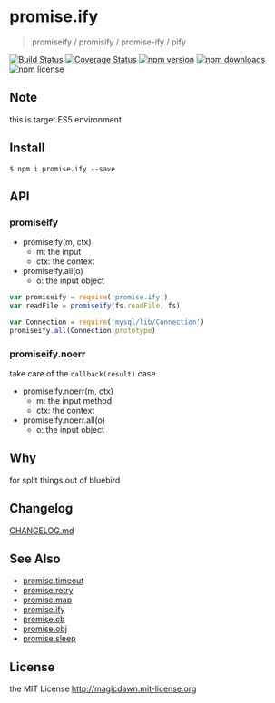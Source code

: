 # promise.ify

> promiseify / promisify / promise-ify / pify

[![Build Status](https://img.shields.io/travis/magicdawn/promise.ify.svg?style=flat-square)](https://travis-ci.org/magicdawn/promise.ify)
[![Coverage Status](https://img.shields.io/coveralls/magicdawn/promise.ify.svg?style=flat-square)](https://coveralls.io/github/magicdawn/promise.ify?branch=master)
[![npm version](https://img.shields.io/npm/v/promise.ify.svg?style=flat-square)](https://www.npmjs.com/package/promise.ify)
[![npm downloads](https://img.shields.io/npm/dm/promise.ify.svg?style=flat-square)](https://www.npmjs.com/package/promise.ify)
[![npm license](https://img.shields.io/npm/l/promise.ify.svg?style=flat-square)](http://magicdawn.mit-license.org)

## Note

this is target ES5 environment.

## Install

```
$ npm i promise.ify --save
```

## API

### promiseify

- promiseify(m, ctx)
  - m: the input
  - ctx: the context
- promiseify.all(o)
  - o: the input object

```js
var promiseify = require('promise.ify')
var readFile = promiseify(fs.readFile, fs)

var Connection = require('mysql/lib/Connection')
promiseify.all(Connection.prototype)
```

### promiseify.noerr

take care of the `callback(result)` case

- promiseify.noerr(m, ctx)
  - m: the input method
  - ctx: the context
- promiseify.noerr.all(o)
  - o: the input object

## Why

for split things out of bluebird

## Changelog

[CHANGELOG.md](CHANGELOG.md)

## See Also

- [promise.timeout](https://github.com/magicdawn/promise.timeout)
- [promise.retry](https://github.com/magicdawn/promise.retry)
- [promise.map](https://github.com/magicdawn/promise.map)
- [promise.ify](https://github.com/magicdawn/promise.ify)
- [promise.cb](https://github.com/magicdawn/promise.cb)
- [promise.obj](https://github.com/magicdawn/promise.obj)
- [promise.sleep](https://github.com/magicdawn/promise.sleep)

## License

the MIT License http://magicdawn.mit-license.org
